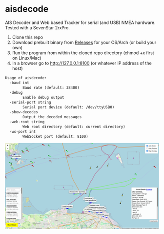 # aisdecode
AIS Decoder and Web based Tracker for serial (and USB) NMEA hardware. Tested with a SevenStar 2rxPro.

1) Clone this repo
2) Download prebuilt binary from [Releases](https://github.com/madpsy/aisdecode/releases) for your OS/Arch (or build your own)
3) Run the program from within the cloned repo directory (chmod +x first on Linux/Mac)
4) In a browser go to http://127.0.0.1:8100 (or whatever IP address of the host)

```
Usage of aisdecode:
  -baud int
    	Baud rate (default: 38400)
  -debug
    	Enable debug output
  -serial-port string
    	Serial port device (default: /dev/ttyUSB0)
  -show-decodes
    	Output the decoded messages
  -web-root string
    	Web root directory (default: current directory)
  -ws-port int
    	WebSocket port (default: 8100)
```

![aisdecode](images/aisdecode.png)
